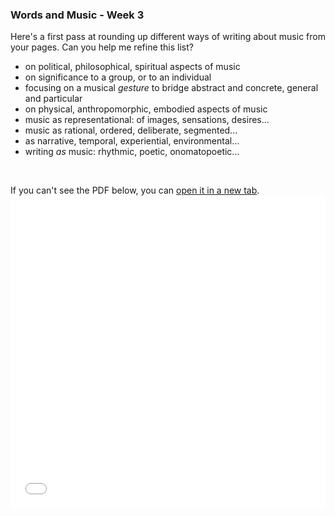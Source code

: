 ### Words and Music - Week 3

Here's a first pass at rounding up different ways of writing about music from your pages. Can you help me refine this list?

- on political, philosophical, spiritual aspects of music
- on significance to a group, or to an individual
- focusing on a musical *gesture* to bridge abstract and concrete, general and particular
- on physical, anthropomorphic, embodied aspects of music
- music as representational: of images, sensations, desires...
- music as rational, ordered, deliberate, segmented...
- as narrative, temporal, experiential, environmental...
- writing *as* music: rhythmic, poetic, onomatopoetic...

<br>

If you can't see the PDF below, you can <a href="words_and_music_3.pdf" target="_blank">open it in a new tab</a>.
<embed
	src="words_and_music_3.pdf"
	type="application/pdf"
	width="100%"
	height="500px"
/>

